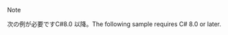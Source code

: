 > [!NOTE]
> <span data-ttu-id="6fab7-101">次の例が必要ですC#8.0 以降。</span><span class="sxs-lookup"><span data-stu-id="6fab7-101">The following sample requires C# 8.0 or later.</span></span>
